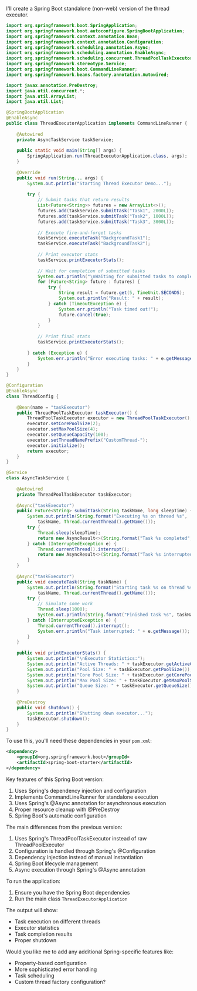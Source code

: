I'll create a Spring Boot standalone (non-web) version of the thread executor.

```java
import org.springframework.boot.SpringApplication;
import org.springframework.boot.autoconfigure.SpringBootApplication;
import org.springframework.context.annotation.Bean;
import org.springframework.context.annotation.Configuration;
import org.springframework.scheduling.annotation.Async;
import org.springframework.scheduling.annotation.EnableAsync;
import org.springframework.scheduling.concurrent.ThreadPoolTaskExecutor;
import org.springframework.stereotype.Service;
import org.springframework.boot.CommandLineRunner;
import org.springframework.beans.factory.annotation.Autowired;

import javax.annotation.PreDestroy;
import java.util.concurrent.*;
import java.util.ArrayList;
import java.util.List;

@SpringBootApplication
@EnableAsync
public class ThreadExecutorApplication implements CommandLineRunner {
    
    @Autowired
    private AsyncTaskService taskService;
    
    public static void main(String[] args) {
        SpringApplication.run(ThreadExecutorApplication.class, args);
    }
    
    @Override
    public void run(String... args) {
        System.out.println("Starting Thread Executor Demo...");
        
        try {
            // Submit tasks that return results
            List<Future<String>> futures = new ArrayList<>();
            futures.add(taskService.submitTask("Task1", 2000L));
            futures.add(taskService.submitTask("Task2", 1000L));
            futures.add(taskService.submitTask("Task3", 3000L));
            
            // Execute fire-and-forget tasks
            taskService.executeTask("BackgroundTask1");
            taskService.executeTask("BackgroundTask2");
            
            // Print executor stats
            taskService.printExecutorStats();
            
            // Wait for completion of submitted tasks
            System.out.println("\nWaiting for submitted tasks to complete...");
            for (Future<String> future : futures) {
                try {
                    String result = future.get(5, TimeUnit.SECONDS);
                    System.out.println("Result: " + result);
                } catch (TimeoutException e) {
                    System.err.println("Task timed out!");
                    future.cancel(true);
                }
            }
            
            // Print final stats
            taskService.printExecutorStats();
            
        } catch (Exception e) {
            System.err.println("Error executing tasks: " + e.getMessage());
        }
    }
}

@Configuration
@EnableAsync
class ThreadConfig {
    
    @Bean(name = "taskExecutor")
    public ThreadPoolTaskExecutor taskExecutor() {
        ThreadPoolTaskExecutor executor = new ThreadPoolTaskExecutor();
        executor.setCorePoolSize(2);
        executor.setMaxPoolSize(4);
        executor.setQueueCapacity(100);
        executor.setThreadNamePrefix("CustomThread-");
        executor.initialize();
        return executor;
    }
}

@Service
class AsyncTaskService {
    
    @Autowired
    private ThreadPoolTaskExecutor taskExecutor;
    
    @Async("taskExecutor")
    public Future<String> submitTask(String taskName, long sleepTime) {
        System.out.println(String.format("Executing %s on thread %s", 
            taskName, Thread.currentThread().getName()));
        try {
            Thread.sleep(sleepTime);
            return new AsyncResult<>(String.format("Task %s completed", taskName));
        } catch (InterruptedException e) {
            Thread.currentThread().interrupt();
            return new AsyncResult<>(String.format("Task %s interrupted", taskName));
        }
    }
    
    @Async("taskExecutor")
    public void executeTask(String taskName) {
        System.out.println(String.format("Starting task %s on thread %s", 
            taskName, Thread.currentThread().getName()));
        try {
            // Simulate some work
            Thread.sleep(1000);
            System.out.println(String.format("Finished task %s", taskName));
        } catch (InterruptedException e) {
            Thread.currentThread().interrupt();
            System.err.println("Task interrupted: " + e.getMessage());
        }
    }
    
    public void printExecutorStats() {
        System.out.println("\nExecutor Statistics:");
        System.out.println("Active Threads: " + taskExecutor.getActiveCount());
        System.out.println("Pool Size: " + taskExecutor.getPoolSize());
        System.out.println("Core Pool Size: " + taskExecutor.getCorePoolSize());
        System.out.println("Max Pool Size: " + taskExecutor.getMaxPoolSize());
        System.out.println("Queue Size: " + taskExecutor.getQueueSize());
    }
    
    @PreDestroy
    public void shutdown() {
        System.out.println("Shutting down executor...");
        taskExecutor.shutdown();
    }
}

```

To use this, you'll need these dependencies in your `pom.xml`:

```xml
<dependency>
    <groupId>org.springframework.boot</groupId>
    <artifactId>spring-boot-starter</artifactId>
</dependency>
```

Key features of this Spring Boot version:

1. Uses Spring's dependency injection and configuration
2. Implements CommandLineRunner for standalone execution
3. Uses Spring's @Async annotation for asynchronous execution
4. Proper resource cleanup with @PreDestroy
5. Spring Boot's automatic configuration

The main differences from the previous version:

1. Uses Spring's ThreadPoolTaskExecutor instead of raw ThreadPoolExecutor
2. Configuration is handled through Spring's @Configuration
3. Dependency injection instead of manual instantiation
4. Spring Boot lifecycle management
5. Async execution through Spring's @Async annotation

To run the application:
1. Ensure you have the Spring Boot dependencies
2. Run the main class `ThreadExecutorApplication`

The output will show:
- Task execution on different threads
- Executor statistics
- Task completion results
- Proper shutdown

Would you like me to add any additional Spring-specific features like:
- Property-based configuration
- More sophisticated error handling
- Task scheduling
- Custom thread factory configuration?

